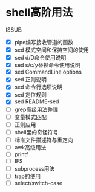 # shell高阶用法

ISSUE:

- [x] pipe编写接收管道的函数
- [x] sed 模式空间和保持空间的使用
- [x] sed d/D命令使用说明
- [x] sed s/c/y替换命令使用说明
- [x] sed CommandLine options
- [x] sed 正则说明
- [x] sed 命令行选项说明
- [x] sed 定位规则
- [x] sed README-sed
- [ ] grep高级用法整理
- [ ] 变量模式匹配
- [ ] 正则应用
- [ ] shell里的奇怪符号
- [ ] 标准文件描述符与重定向
- [ ] awk高级用法
- [ ] printf
- [ ] IFS
- [ ] subprocess用法
- [ ] trap的使用
- [ ] select/switch-case
